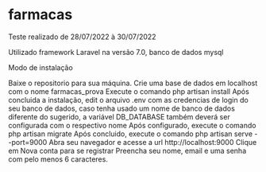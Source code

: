 # farmacas

Teste realizado de 28/07/2022 à 30/07/2022

Utilizado framework Laravel na versão 7.0, banco de dados mysql

Modo de instalação

Baixe o repositorio para sua máquina.
Crie uma base de dados em localhost com o nome farmacas_prova
Execute o comando php artisan install
Após concluida a instalação, edit o arquivo .env com as credencias de login do seu banco de dados, caso tenha usado um nome de banco de dados diferente do sugerido, a variável DB_DATABASE também deverá ser configurada com o respectivo nome
Após configurado, execute o comando php artisan migrate
Após concluido, execute o comando php artisan serve --port=9000
Abra seu navegador e acesse a url http://localhost:9000
Clique em Nova conta para se registrar
Preencha seu nome, email e uma senha com pelo menos 6 caracteres.
